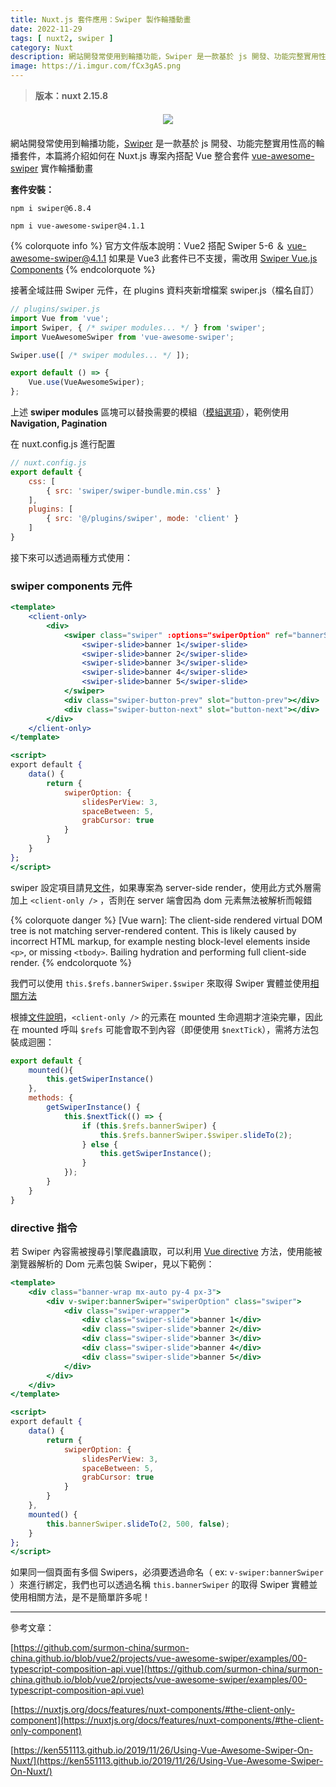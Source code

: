 ```yaml
---
title: Nuxt.js 套件應用：Swiper 製作輪播動畫
date: 2022-11-29
tags: [ nuxt2, swiper ]
category: Nuxt
description: 網站開發常使用到輪播功能，Swiper 是一款基於 js 開發、功能完整實用性高的輪播套件，本篇將介紹如何在 Nuxt.js 專案內實作輪播動畫
image: https://i.imgur.com/fCx3gAS.png
---
```

> **版本：nuxt 2.15.8**
>

<div style="display: flex; justify-content: center; margin: 20px 0;">
    <img src="https://i.imgur.com/fCx3gAS.png">
</div>

網站開發常使用到輪播功能，[Swiper](https://www.npmjs.com/package/swiper) 是一款基於 js 開發、功能完整實用性高的輪播套件，本篇將介紹如何在 Nuxt.js 專案內搭配 Vue 整合套件 [vue-awesome-swiper](https://www.npmjs.com/package/vue-awesome-swiper) 實作輪播動畫

<!-- more -->

**套件安裝：**

`npm i swiper@6.8.4`

`npm i vue-awesome-swiper@4.1.1`

{% colorquote info %}
官方文件版本說明：Vue2 搭配 Swiper 5-6 ＆ vue-awesome-swiper@4.1.1
如果是 Vue3 此套件已不支援，需改用 [Swiper Vue.js Components](https://swiperjs.com/vue)
{% endcolorquote %}

接著全域註冊 Swiper 元件，在 plugins 資料夾新增檔案 swiper.js（檔名自訂）

```jsx
// plugins/swiper.js
import Vue from 'vue';
import Swiper, { /* swiper modules... */ } from 'swiper';
import VueAwesomeSwiper from 'vue-awesome-swiper';

Swiper.use([ /* swiper modules... */ ]);

export default () => {
    Vue.use(VueAwesomeSwiper);
};
```

上述 **swiper modules** 區塊可以替換需要的模組（[模組選項](https://swiperjs.com/swiper-api#using-js-modules)），範例使用 **Navigation, Pagination**

在 nuxt.config.js 進行配置

```jsx
// nuxt.config.js
export default {
    css: [
        { src: 'swiper/swiper-bundle.min.css' }
    ],
    plugins: [
        { src: '@/plugins/swiper', mode: 'client' }
    ]
}
```

接下來可以透過兩種方式使用：

### **swiper components 元件**

```jsx
<template>
    <client-only>
        <div>
            <swiper class="swiper" :options="swiperOption" ref="bannerSwiper">
                <swiper-slide>banner 1</swiper-slide>
                <swiper-slide>banner 2</swiper-slide>
                <swiper-slide>banner 3</swiper-slide>
                <swiper-slide>banner 4</swiper-slide>
                <swiper-slide>banner 5</swiper-slide>
            </swiper>
            <div class="swiper-button-prev" slot="button-prev"></div>
            <div class="swiper-button-next" slot="button-next"></div>
        </div>
    </client-only>
</template>

<script>
export default {
    data() {
        return {
            swiperOption: {
                slidesPerView: 3,
                spaceBetween: 5,
                grabCursor: true
            }
        }
    }
};
</script>
```

swiper 設定項目請見[文件](https://swiperjs.com/swiper-api)，如果專案為 server-side render，使用此方式外層需加上 `<client-only />` ，否則在 server 端會因為 dom 元素無法被解析而報錯

{% colorquote danger %}
[Vue warn]: The client-side rendered virtual DOM tree is not matching server-rendered content. This is likely caused by incorrect HTML markup, for example nesting block-level elements inside `<p>`, or missing `<tbody>`. Bailing hydration and performing full client-side render.
{% endcolorquote %}

我們可以使用 `this.$refs.bannerSwiper.$swiper` 來取得 Swiper 實體並使用[相關方法](https://swiperjs.com/swiper-api#methods-and-properties)

根據[文件說明](https://nuxtjs.org/docs/features/nuxt-components/#the-client-only-component)，`<client-only />` 的元素在 mounted 生命週期才渲染完畢，因此在 mounted 呼叫 `$refs` 可能會取不到內容（即便使用 `$nextTick`），需將方法包裝成迴圈：

```jsx
export default {
    mounted(){
        this.getSwiperInstance()
    },
    methods: {
        getSwiperInstance() {
            this.$nextTick(() => {
                if (this.$refs.bannerSwiper) {
                    this.$refs.bannerSwiper.$swiper.slideTo(2);
                } else {
                    this.getSwiperInstance();
                }
            });
        }
    }
}
```

### **directive 指令**

若 Swiper 內容需被搜尋引擎爬蟲讀取，可以利用 [Vue directive](https://vuejs.org/guide/reusability/custom-directives.html#introduction) 方法，使用能被瀏覽器解析的 Dom 元素包裝 Swiper，見以下範例：

```jsx
<template>
    <div class="banner-wrap mx-auto py-4 px-3">
        <div v-swiper:bannerSwiper="swiperOption" class="swiper">
            <div class="swiper-wrapper">
                <div class="swiper-slide">banner 1</div>
                <div class="swiper-slide">banner 2</div>
                <div class="swiper-slide">banner 3</div>
                <div class="swiper-slide">banner 4</div>
                <div class="swiper-slide">banner 5</div>
            </div>
        </div>
    </div>
</template>

<script>
export default {
    data() {
        return {
            swiperOption: {
                slidesPerView: 3,
                spaceBetween: 5,
                grabCursor: true
            }
        }
    },
    mounted() {
        this.bannerSwiper.slideTo(2, 500, false);
    }
};
</script>
```

如果同一個頁面有多個 Swipers，必須要透過命名（ ex: `v-swiper:bannerSwiper` ）來進行綁定，我們也可以透過名稱 `this.bannerSwiper` 的取得 Swiper 實體並使用相關方法，是不是簡單許多呢！

---

參考文章：

[https://github.com/surmon-china/surmon-china.github.io/blob/vue2/projects/vue-awesome-swiper/examples/00-typescript-composition-api.vue](https://github.com/surmon-china/surmon-china.github.io/blob/vue2/projects/vue-awesome-swiper/examples/00-typescript-composition-api.vue)

[https://nuxtjs.org/docs/features/nuxt-components/#the-client-only-component](https://nuxtjs.org/docs/features/nuxt-components/#the-client-only-component)

[https://ken551113.github.io/2019/11/26/Using-Vue-Awesome-Swiper-On-Nuxt/](https://ken551113.github.io/2019/11/26/Using-Vue-Awesome-Swiper-On-Nuxt/)
